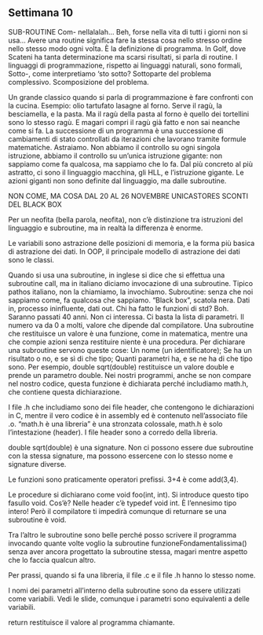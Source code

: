 ## Settimana 10
SUB-ROUTINE
Com- nellalalah… Beh, forse nella vita di tutti i giorni non si usa… Avere una routine significa fare la stessa cosa nello stresso ordine nello stesso modo ogni volta. È la definizione di programma.
In Golf, dove Scateni ha tanta determinazione ma scarsi risultati, si parla di routine. I linguaggi di programmazione, rispetto ai linguaggi naturali, sono formali,
Sotto-, come interpretiamo ‘sto sotto? Sottoparte del problema complessivo. Scomposizione del problema.

Un grande classico quando si parla di programmazione è fare confronti con la cucina.
Esempio: olio tartufato lasagne al forno.
Serve il ragù, la besciamella, e la pasta.
Ma il ragù della pasta al forno è quello dei tortellini sono lo stesso ragù. E magari compri il ragù già fatto e non sai neanche come si fa.
La successione di un programma è una successione di cambiamenti di stato controllati da iterazioni che lavorano tramite formule matematiche.
Astraiamo. Non abbiamo il controllo su ogni singola istruzione, abbiamo il controllo su un’unica istruzione gigante: non sappiamo come fa qualcosa, ma sappiamo che lo fa.
Dal più concreto al più astratto, ci sono il linguaggio macchina, gli HLL, e l’istruzione gigante.
Le azioni giganti non sono definite dal linguaggio, ma dalle subroutine.

NON COME, MA COSA
DAL 20 AL 26 NOVEMBRE 
UNICASTORES
SCONTI DEL BLACK BOX


Per un neofita (bella parola, neofita), non c’è distinzione tra istruzioni del linguaggio e subroutine, ma in realtà la differenza è enorme.

Le variabili sono astrazione delle posizioni di memoria, e la forma più basica di astrazione dei dati. In OOP, il principale modello di astrazione dei dati sono le classi.

Quando si usa una subroutine, in inglese si dice che si effettua una subroutine call, ma in italiano diciamo invocazione di una subroutine. Tipico pathos italiano, non la chiamiamo, la invochiamo.
Subroutine: senza che noi sappiamo come, fa qualcosa che sappiamo.
“Black box”, scatola nera. Dati in, processo ininfluente, dati out.
Chi ha fatto le funzioni di std? Boh. Saranno passati 40 anni. Non ci interessa.
Ci basta la lista di parametri. Il numero va da 0 a molti, valore che dipende dal compilatore.
Una subroutine che restituisce un valore è una funzione, come in matematica, mentre una che compie azioni senza restituire niente è una procedura.
Per dichiarare una subroutine servono queste cose:
Un nome (un identificatore);
Se ha un risultato o no, e se sì di che tipo;
Quanti parametri ha, e se ne ha di che tipo sono.
Per esempio, double sqrt(double) restituisce un valore double e prende un parametro double.
Nei nostri programmi, anche se non compare nel nostro codice, questa funzione è dichiarata perché includiamo math.h, che contiene questa dichiarazione.

I file .h che includiamo sono dei file header, che contengono le dichiarazioni in C, mentre il vero codice è in assembly ed è contenuto nell’associato file .o.
“math.h è una libreria” è una stronzata colossale, math.h è solo l’intestazione (header).
I file header sono a corredo della libreria.

double sqrt(double) è una signature. Non ci possono essere due subroutine con la stessa signature, ma possono essercene con lo stesso nome e signature diverse.

Le funzioni sono praticamente operatori prefissi.
3+4 è come add(3,4).

Le procedure si dichiarano come void foo(int, int).
Si introduce questo tipo fasullo void. Cos’è?
Nelle header c’è typedef void int. È l’ennesimo tipo intero!
Però il compilatore ti impedirà comunque di returnare se una subroutine è void.

Tra l’altro le subroutine sono belle perché posso scrivere il programma invocando quante volte voglio la subroutine funzioneFondamentalissima() senza aver ancora progettato la subroutine stessa, magari mentre aspetto che lo faccia qualcun altro.

Per prassi, quando si fa una libreria, il file .c e il file .h hanno lo stesso nome.

I nomi dei parametri all’interno della subroutine sono da essere utilizzati come variabili.
Vedi le slide, comunque i parametri sono equivalenti a delle variabili.

return restituisce il valore al programma chiamante.